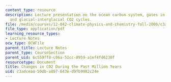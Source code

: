 ```yaml
---
content_type: resource
description: Lecture presentation on the ocean carbon system, gases in ice cores,
  and glacial-interglacial CO2 cycles.
file: /media/courses/12-842-climate-physics-and-chemistry-fall-2008/c3adceaa50dba097643ed9fb9982c24e_part4_lec3.pdf
file_type: application/pdf
learning_resource_types:
- Lecture Notes
ocw_type: OCWFile
parent_title: Lecture Notes
parent_type: CourseSection
parent_uid: 6c559ff8-c06a-51cc-8959-a1ef4fd6238f
resourcetype: Document
title: Changes in CO2 During the Past Million Years
uid: c3adceaa-50db-a097-643e-d9fb9982c24e
---
```

